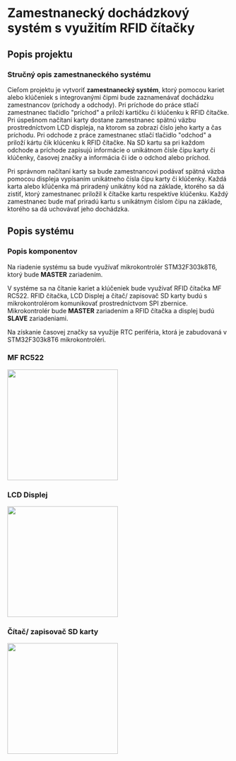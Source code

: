 # Zamestnanecký dochádzkový systém s využitím RFID čítačky

## Popis projektu
### Stručný opis zamestnaneckého systému
Cieľom projektu je vytvoriť **zamestnanecký systém**, ktorý pomocou kariet alebo klúčeniek s integrovanými čipmi bude zaznamenávať dochádzku zamestnancov (príchody a odchody).
Pri príchode do práce stlačí zamestnanec tlačidlo "príchod" a priloží kartičku či klúčenku k RFID čítačke. Pri úspešnom načítaní karty dostane zamestnanec spätnú väzbu prostredníctvom LCD displeja, na ktorom sa zobrazí číslo jeho karty a čas príchodu. Pri odchode z práce zamestnanec stlačí tlačidlo "odchod" a priloží kártu čik klúcenku k RFID čítačke. Na SD kartu sa pri každom odchode a príchode zapisujú informácie o unikátnom čísle čipu karty či klúčenky, časovej značky a informácia či ide o odchod alebo príchod.

Pri správnom načítaní karty sa bude zamestnancovi podávať spätná väzba pomocou displeja vypísaním unikátneho čísla čipu karty či klúčenky. Každá karta alebo kľúčenka má priradený unikátny kód na základe, ktorého sa dá zistiť, ktorý zamestnanec priložil k čítačke kartu respektíve klúčenku. Každý zamestnanec bude mať priradú kartu s unikátnym číslom čipu na základe, ktorého sa dá uchovávať jeho dochádzka.

## Popis systému
### Popis komponentov
Na riadenie systému sa bude využívať mikrokontrolér STM32F303k8T6, ktorý bude **MASTER** zariadením.

V systéme sa na čítanie kariet a klúčeniek bude využívať RFID čítačka MF RC522. RFID čítačka, LCD Displej a čítač/ zapisovač SD karty budú s mikrokontrolérom komunikovať prostredníctvom SPI zbernice.
Mikrokontrolér bude **MASTER** zariadením a RFID čítačka a displej budú **SLAVE** zariadeniami.

Na získanie časovej značky sa využije RTC periféria, ktorá je zabudovaná v STM32F303k8T6 mikrokontroléri.

### MF RC522

<img src="https://github.com/AdrianFalb/rfid_citac/assets/99915031/9edfc617-d5cf-4bc0-8967-ecdeb1d0b91b" width="250" height="250">

### LCD Displej

<img src="https://github.com/AdrianFalb/rfid_citac/assets/99915031/d7f08860-f607-4102-bd43-38fc161fd7b3" width="250" height="250">

### Čítač/ zapisovač SD karty

<img src="https://github.com/AdrianFalb/rfid_citac/assets/99915031/13999680-26db-45f4-9905-a42f376a57bd" width="250" height="250">

